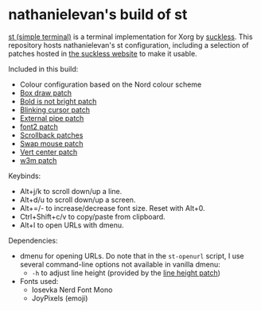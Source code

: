 # nathanielevan's build of st

[st (simple terminal)](https://st.suckless.org) is a terminal implementation for Xorg by [suckless](https://suckless.org). This repository hosts nathanielevan's st configuration, including a selection of patches hosted in [the suckless website](https://st.suckless.org/patches/) to make it usable.

Included in this build:
- Colour configuration based on the Nord colour scheme
- [Box draw patch](https://st.suckless.org/patches/boxdraw/)
- [Bold is not bright patch](https://st.suckless.org/patches/bold-is-not-bright/)
- [Blinking cursor patch](https://st.suckless.org/patches/blinking_cursor/)
- [External pipe patch](https://st.suckless.org/patches/externalpipe/)
- [font2 patch](https://st.suckless.org/patches/font2/)
- [Scrollback patches](https://st.suckless.org/patches/scrollback/)
- [Swap mouse patch](https://st.suckless.org/patches/swapmouse/)
- [Vert center patch](https://st.suckless.org/patches/vertcenter/)
- [w3m patch](https://st.suckless.org/patches/w3m/)

Keybinds:
- Alt+j/k to scroll down/up a line.
- Alt+d/u to scroll down/up a screen.
- Alt+=/- to increase/decrease font size. Reset with Alt+0.
- Ctrl+Shift+c/v to copy/paste from clipboard.
- Alt+l to open URLs with dmenu.

Dependencies:
- dmenu for opening URLs. Do note that in the `st-openurl` script, I use several command-line options not available in vanilla dmenu:
  * `-h` to adjust line height (provided by the [line height patch](https://tools.suckless.org/dmenu/patches/line-height/))
- Fonts used:
  * Iosevka Nerd Font Mono
  * JoyPixels (emoji)
